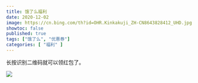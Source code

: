 ```yaml
---
title: 饿了么福利
date: 2020-12-02
image: https://cn.bing.com/th?id=OHR.Kinkakuji_ZH-CN8643828412_UHD.jpg
showtoc: false 
published: true
tags: ["饿了么", "优惠券"]
categories: [ "福利" ]
---
```


长按识别二维码就可以领红包了。

<!--more-->

![](https://miiluu.oss-cn-shanghai.aliyuncs.com/blog/littleplan/%E9%A5%BF%E4%BA%86%E4%B9%88%E5%A4%96%E5%8D%96%E7%BA%A2%E5%8C%85.png)


